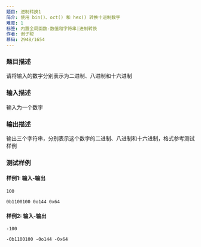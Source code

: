 ```yaml
---
题目: 进制转换1
简介: 使用 bin()、oct() 和 hex() 转换十进制数字
难度: 1
标签: 内置全局函数-数值和字符串|进制转换
作者: 谢子聪
慕码: 2948/1654
---
```


### 题目描述

请将输入的数字分别表示为二进制、八进制和十六进制

### 输入描述

输入为一个数字

### 输出描述

输出三个字符串，分别表示这个数字的二进制、八进制和十六进制，格式参考测试样例

### 测试样例

#### 样例1: 输入-输出

```
100
```

```
0b1100100 0o144 0x64
```

#### 样例2: 输入-输出

```
-100
```

```
-0b1100100 -0o144 -0x64
```

